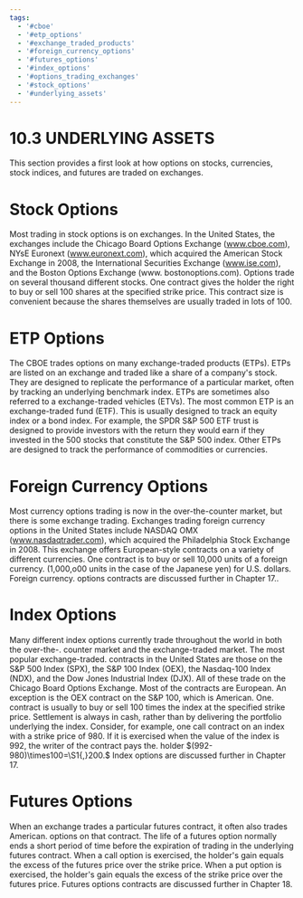 ```yaml
---
tags:
  - '#cboe'
  - '#etp_options'
  - '#exchange_traded_products'
  - '#foreign_currency_options'
  - '#futures_options'
  - '#index_options'
  - '#options_trading_exchanges'
  - '#stock_options'
  - '#underlying_assets'
---
```

# 10.3 UNDERLYING ASSETS  

This section provides a first look at how options on stocks, currencies, stock indices, and futures are traded on exchanges.  

# Stock Options  

Most trading in stock options is on exchanges. In the United States, the exchanges include the Chicago Board Options Exchange (www.cboe.com), NYsE Euronext (www.euronext.com), which acquired the American Stock Exchange in 2008, the International Securities Exchange (www.ise.com), and the Boston Options Exchange (www. bostonoptions.com). Options trade on several thousand different stocks. One contract gives the holder the right to buy or sell 100 shares at the specified strike price. This contract size is convenient because the shares themselves are usually traded in lots of 100.  

# ETP Options  

The CBOE trades options on many exchange-traded products (ETPs). ETPs are listed on an exchange and traded like a share of a company's stock. They are designed to replicate the performance of a particular market, often by tracking an underlying benchmark index. ETPs are sometimes also referred to a exchange-traded vehicles (ETVs). The most common ETP is an exchange-traded fund (ETF). This is usually designed to track an equity index or a bond index. For example, the SPDR S&P 500 ETF trust is designed to provide investors with the return they would earn if they invested in the 500 stocks that constitute the S&P 500 index. Other ETPs are designed to track the performance of commodities or currencies.  

# Foreign Currency Options  

Most currency options trading is now in the over-the-counter market, but there is some exchange trading. Exchanges trading foreign currency options in the United States include NASDAQ OMX (www.nasdaqtrader.com), which acquired the Philadelphia Stock Exchange in 2008. This exchange offers European-style contracts on a variety of different currencies. One contract is to buy or sell 10,000 units of a foreign currency. (1,000,o00 units in the case of the Japanese yen) for U.S. dollars. Foreign currency. options contracts are discussed further in Chapter 17..  

# Index Options  

Many different index options currently trade throughout the world in both the over-the-. counter market and the exchange-traded market. The most popular exchange-traded. contracts in the United States are those on the S&P 500 Index (SPX), the S&P 100 Index (OEX), the Nasdaq-100 Index (NDX), and the Dow Jones Industrial Index (DJX). All of these trade on the Chicago Board Options Exchange. Most of the contracts are European. An exception is the OEX contract on the S&P 100, which is American. One. contract is usually to buy or sell 100 times the index at the specified strike price. Settlement is always in cash, rather than by delivering the portfolio underlying the index. Consider, for example, one call contract on an index with a strike price of 980. If it is exercised when the value of the index is 992, the writer of the contract pays the. holder $(992-980)\times100=\S1{,}200.$ Index options are discussed further in Chapter 17.  

# Futures Options  

When an exchange trades a particular futures contract, it often also trades American. options on that contract. The life of a futures option normally ends a short period of time before the expiration of trading in the underlying futures contract. When a call option is exercised, the holder's gain equals the excess of the futures price over the strike price. When a put option is exercised, the holder's gain equals the excess of the strike price over the futures price. Futures options contracts are discussed further in Chapter 18.  

